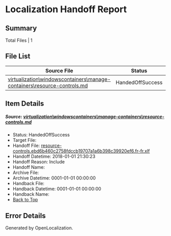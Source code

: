 # <a name='report-top'></a> Localization Handoff Report

## Summary
 Total Files | 1

## File List
 Source File | Status | Details 
 ----------- | ------ | ------- 
 [virtualization\windowscontainers\manage-containers\resource-controls.md](https://github.com/Microsoft/Virtualization-Documentation-Private/blob/a072513214b0dabb9dba20ce43ea52aaf7806c5f/virtualization/windowscontainers/manage-containers/resource-controls.md) | HandedOffSuccess | [Details](#d3eb7e2b751468953a152e8c723551fb3e1d12dd371)

## Item Details
##### <a name='d3eb7e2b751468953a152e8c723551fb3e1d12dd371'></a> Source: [virtualization\windowscontainers\manage-containers\resource-controls.md](https://github.com/Microsoft/Virtualization-Documentation-Private/blob/a072513214b0dabb9dba20ce43ea52aaf7806c5f/virtualization/windowscontainers/manage-containers/resource-controls.md)
* Status: HandedOffSuccess
* Target File: 
* Handoff File: [resource-controls.ebd6b460c2758fdccb19707a1a6b398c39920ef6.fr-fr.xlf](https://github.com/MicrosoftDocs/Virtualization-Documentation-Private.handoff/blob/91e0e2ff603c8f5a7fdedb32a43d22ef3adae2ec/ol-handoff/MicrosoftDocs/Virtualization-Documentation-Private.fr-fr/live/resource-controls.ebd6b460c2758fdccb19707a1a6b398c39920ef6.fr-fr.xlf)
* Handoff Datetime: 2018-01-01 21:30:23
* Handoff Reason: Include
* Handoff Name: 
* Archive File: 
* Archive Datetime: 0001-01-01 00:00:00
* Handback File: 
* Handback Datetime: 0001-01-01 00:00:00
* Handback Name: 
* [Back to Top](#report-top)


## Error Details

Generated by OpenLocalization.
